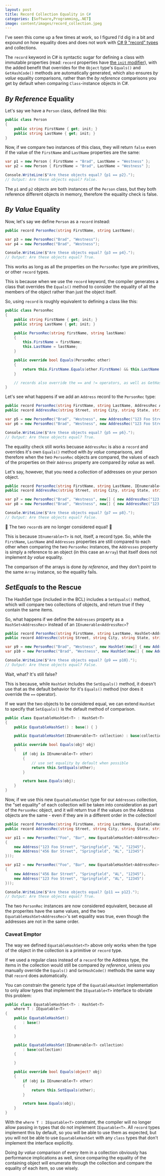 ```yaml
---
layout: post
title: Record Collection Equality in C#
categories: [Software,Programming,.NET]
image: content/images/record_collection.jpeg
---
```


I've seen this come up a few times at work, so I figured I'd dig in a bit and expound on how equality does and does not work with [C# 9 "record" types](https://docs.microsoft.com/en-us/dotnet/csharp/language-reference/builtin-types/record) and collections.

The `record` keyword in C# is syntactic sugar for defining a class with immutable properties (read: `record` properties have [the `init` modifier](https://docs.microsoft.com/en-us/dotnet/csharp/language-reference/keywords/init)), with the added benefit that overrides for the `Object` type's `Equals()` and `GetHashCode()` methods are automatically generated, which also ensures _*by value*_ equality comparisons, rather than the _*by reference*_ comparisons you get by default when comparing `Class`-instance objects in C#.

## _By Reference_ Equality

Let's say we have a `Person` class, defined like this:

```csharp
public class Person
{
    public string FirstName { get; init; }
    public string LastName { get; init; }
}
```

Now, if we compare two instances of this class, they will return `false` even if the value of the `FirstName` and `LastName` properties are the same:

```csharp
var p1 = new Person { FirstName = "Brad", LastName = "Westness" };
var p2 = new Person { FirstName = "Brad", LastName = "Westness" };

Console.WriteLine($"Are these objects equal? {p1 == p2}.");
// Output: Are these objects equal? False.
```

The `p1` and `p2` objects are both instances of the `Person` class, but they both reference different objects in memory, therefore the equality check is false.

## _By Value_ Equality

Now, let's say we define `Person` as a `record` instead:

```csharp
public record PersonRec(string FirstName, string LastName);

var p3 = new PersonRec("Brad", "Westness");
var p4 = new PersonRec("Brad", "Westness");

Console.WriteLine($"Are these objects equal? {p3 == p4}.");
// Output: Are these objects equal? True.
```

This works as long as all the properties on the `PersonRec` type are primitives, or other `record` types.

This is because when we use the `record` keyword, the compiler generates a class that overrides the `Equals()` method to consider the equality of all the members of the object rather than just the object itself.

So, using `record` is roughly equivalent to defining a class like this:

```csharp
public class PersonRec
{
    public string FirstName { get; init; }
    public string LastName { get; init; }

    public PersonRec(string firstName, string lastName)
    {
        this.FirstName = firstName;
        this.LastName = lastName;
    }

    public override bool Equals(PersonRec other)
    {
        return this.FirstName.Equals(other.FirstName) && this.LastName.Equals(other.LastName);
    }

    // records also override the == and != operators, as well as GetHashCode(), among a few other things
}
```

Let's see what happens if we add an `Address` record to the `PersonRec` type:

```csharp
public record PersonRec(string FirstName, string LastName, AddressRec Address);
public record AddressRec(string Street, string City, string State, string PostalCode);

var p5 = new PersonRec("Brad", "Westness", new AddressRec("123 Foo Street", "Springfield", "AL", "12345"));
var p6 = new PersonRec("Brad", "Westness", new AddressRec("123 Foo Street", "Springfield", "AL", "12345"));

Console.WriteLine($"Are these objects equal? {p5 == p6}.");
// Output: Are these objects equal? True.
```

The equality check still works becuase `AddressRec` is also a `record` and overrides it's own `Equals()` method with _*by value*_ comparisons, and therefore when the two `PersonRec` objects are compared, the values of each of the properties on their `Address` property are compared _*by value*_ as well.

Let's say, however, that you need a *collection* of addresses on your person object.

```csharp
public record PersonRec(string FirstName, string LastName, IEnumerable<AddressRec> Addresses);
public record AddressRec(string Street, string City, string State, string PostalCode);

var p7 = new PersonRec("Brad", "Westness", new[] { new AddressRec("123 Foo Street", "Springfield", "AL", "12345") });
var p8 = new PersonRec("Brad", "Westness", new[] { new AddressRec("123 Foo Street", "Springfield", "AL", "12345") });

Console.WriteLine($"Are these objects equal? {p7 == p8}.");
// Output: Are these objects equal? False.
```

🚨 The two `record`s are no longer considered equal! 🚨

This is because `IEnumerable<T>` is not, itself, a record type. So, while the `FirstName`, `LastName` and `Addresses` properties are still compared to each other when comparing the two `PersonRec` instances, the `Addresses` property is simply a reference to an object (in this case an `Array`) that itself does not implement _*by value*_ equality.

The comparison of the arrays is done _*by reference*_, and they don't point to the same `Array` instance, so the equality fails.

## _SetEquals_ to the Rescue

The HashSet type (included in the BCL) includes a `SetEquals()` method, which will compare two collections of objects, and return true if they contain the same items.

So, what happens if we define the `Addresses` property as a `HashSet<AddressRec>` instead of an `IEnumerable<AddressRec>`?

```csharp
public record PersonRec(string FirstName, string LastName, HashSet<AddressRec> Addresses);
public record AddressRec(string Street, string City, string State, string PostalCode);

var p9 = new PersonRec("Brad", "Westness", new HashSet(new[] { new AddressRec("123 Foo Street", "Springfield", "AL", "12345") }));
var p10 = new PersonRec("Brad", "Westness", new HashSet(new[] { new AddressRec("123 Foo Street", "Springfield", "AL", "12345") }));

Console.WriteLine($"Are these objects equal? {p9 == p10}.");
// Output: Are these objects equal? False.
```

Wait, what? It's still false?

This is because, while `HashSet` includes the `SetEquals()` method, it doesn't use that as the default behavior for it's `Equals()` method (nor does it override the `==` operator).

If we want the two objects to be considered equal, we can extend `HashSet` to specify that `SetEquals()` is the default method of comparison.

```csharp
public class EquatableHashSet<T> : HashSet<T>
{
    public EquatableHashSet() : base() { }

    public EquatableHashSet(IEnumerable<T> collection) : base(collection) { }

    public override bool Equals(obj? obj)
    {
        if (obj is IEnumerable<T> other)
        {
            // use set equality by default when possible
            return this.SetEquals(other);
        }

        return base.Equals(obj);
    }
}
```

Now, if we use this new `EquatableHashSet` type for our `Addresses` collection, the "set equality" of each collection will be taken into consideration as part of the `PersonRec` object, and it will return true if the values on the Address objects are the same - even if they are in a different order in the collection!

```csharp
public record PersonRec(string FirstName, string LastName, EquatableHashSet<AddressRec> addresses);
public record AddressRec(string Street, string City, string State, string PostalCode);

var p11 = new PersonRec("Foo", "Bar", new EquatableHashSet<AddressRec>(new[]
{
    new Address("123 Foo Street", "Springfield", "AL", "12345"),
    new Address("456 Bar Street", "Springfield", "AL", "12345")
}));

var p12 = new PersonRec("Foo", "Bar", new EquatableHashSet<AddressRec>(new[]
{
    new Address("456 Bar Street", "Springfield", "AL", "12345"),
    new Address("123 Foo Street", "Springfield", "AL", "12345")
}));

Console.WriteLine($"Are these objects equal? {p11 == p12}.");
// Output: Are these objects equal? True.
```

The two `PersonRec` instances are now considered equivalent, because all the properites have the same values, and the two `EquatableHashSet<AddressRec>`'s set equality was true, even though the addresses are not in the same order.

### Caveat Emptor

The way we defined `EquatableHashSet<T>` above only works when the type of the object in the collection is a primitive or `record` type.

If we used a regular class instead of a `record` for the Address type, the items in the collection would still be compared _*by reference*_, unless you manually override the `Equals()` and `GetHashCode()` methods the same way that `record` does automatically.

You can constrain the generic type of the `EquatableHashSet` implementation to only allow types that implement the `IEquatable<T>` interface to obviate this problem:

```csharp
public class EquatableHashSet<T> : HashSet<T>
    where T : IEquatable<T>
{
    public EquatableHashSet()
        : base()
    {

    }

    public EquatableHashSet(IEnumerable<T> collection)
        : base(collection)
    {

    }

    public override bool Equals(object? obj)
    {
        if (obj is IEnumerable<T> other)
        {
            return this.SetEquals(other);
        }

        return base.Equals(obj);
    }
}
```

With the `where T : IEquatable<T>` constraint, the compiler will no longer allow passing in types that do not implement `IEquatable<T>`. All `record` types implement this by default, so you will be able to use them as expected, but you will not be able to use `EquatableHashSet` with any `class` types that don't implement the interface explicitly.

Doing _*by value*_ comparison of every item in a collection obviously has performance implications as well, since comparing the equality of the containing object will enumerate through the collection and compare the equality of each item, so use wisely.
